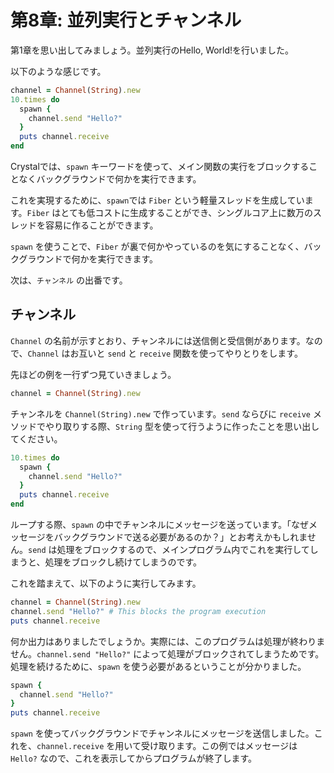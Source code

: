 # 第8章: 並列実行とチャンネル

第1章を思い出してみましょう。並列実行のHello, World!を行いました。

以下のような感じです。

```ruby
channel = Channel(String).new
10.times do
  spawn {
    channel.send "Hello?"
  }
  puts channel.receive
end
```

Crystalでは、`spawn` キーワードを使って、メイン関数の実行をブロックすることなくバックグラウンドで何かを実行できます。

これを実現するために、`spawn`では `Fiber` という軽量スレッドを生成しています。`Fiber` はとても低コストに生成することができ、シングルコア上に数万のスレッドを容易に作ることができます。

`spawn` を使うことで、`Fiber` が裏で何かやっているのを気にすることなく、バックグラウンドで何かを実行できます。

次は、`チャンネル` の出番です。

## チャンネル <a id="channel"></a>

`Channel` の名前が示すとおり、チャンネルには送信側と受信側があります。なので、`Channel` はお互いと `send` と `receive` 関数を使ってやりとりをします。

先ほどの例を一行ずつ見ていきましょう。

```ruby
channel = Channel(String).new
```

チャンネルを `Channel(String).new` で作っています。`send` ならびに `receive` メソッドでやり取りする際、`String` 型を使って行うように作ったことを思い出してください。

```ruby
10.times do
  spawn {
    channel.send "Hello?"
  }
  puts channel.receive
end
```

ループする際、`spawn` の中でチャンネルにメッセージを送っています。「なぜメッセージをバックグラウンドで送る必要があるのか？」とお考えかもしれません。`send` は処理をブロックするので、メインプログラム内でこれを実行してしまうと、処理をブロックし続けてしまうのです。

これを踏まえて、以下のように実行してみます。

```ruby
channel = Channel(String).new
channel.send "Hello?" # This blocks the program execution
puts channel.receive
```

何か出力はありましたでしょうか。実際には、このプログラムは処理が終わりません。`channel.send "Hello?"` によって処理がブロックされてしまうためです。処理を続けるために、`spawn` を使う必要があるということが分かりました。

```ruby
spawn {
  channel.send "Hello?"
}
puts channel.receive
```

`spawn` を使ってバックグラウンドでチャンネルにメッセージを送信しました。これを、`channel.receive` を用いて受け取ります。この例ではメッセージは `Hello?` なので、これを表示してからプログラムが終了します。
